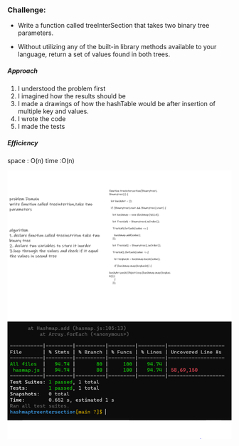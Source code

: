 ### Challenge:


  * Write a function called treeInterSection that takes two binary tree parameters.

  * Without utilizing any of the built-in library methods available to your language, return a set of values found in both trees.
  
##### Approach


1. I understood the problem first
2. I imagined how the results should be
3. I made a drawings of how the hashTable would be after insertion of multiple key and values.
4. I wrote the code
5. I made the tests

##### Efficiency


 space : O(n)
 time :O(n)

 ![img](code32.png) 
 ![img](code322.PNG)